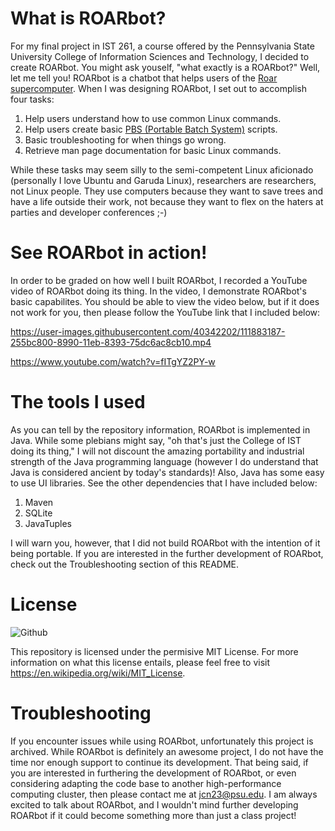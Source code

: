 # What is ROARbot?

For my final project in IST 261, a course offered by the Pennsylvania State University College of Information Sciences and Technology, I decided to create ROARbot. You might ask youself, "what exactly is a ROARbot?" Well, let me tell you! ROARbot is a chatbot that helps users of the [Roar supercomputer](https://www.icds.psu.edu/computing-services/system-specifications/). When I was designing ROARbot, I set out to accomplish four tasks:

1. Help users understand how to use common Linux commands.
2. Help users create basic [PBS (Portable Batch System)](https://en.wikipedia.org/wiki/Portable_Batch_System) scripts.
3. Basic troubleshooting for when things go wrong.
4. Retrieve man page documentation for basic Linux commands.

While these tasks may seem silly to the semi-competent Linux aficionado (personally I love Ubuntu and Garuda Linux), researchers are researchers, not Linux people. They use computers because they want to save trees and have a life outside their work, not because they want to flex on the haters at parties and developer conferences ;-)

# See ROARbot in action!
In order to be graded on how well I built ROARbot, I recorded a YouTube video of ROARbot doing its thing. In the video, I demonstrate ROARbot's basic capabilites. You should be able to view the video below, but if it does not work for you, then please follow the YouTube link that I included below:

https://user-images.githubusercontent.com/40342202/111883187-255bc800-8990-11eb-8393-75dc6ac8cb10.mp4

https://www.youtube.com/watch?v=fITgYZ2PY-w

# The tools I used

As you can tell by the repository information, ROARbot is implemented in Java. While some plebians might say, "oh that's just the College of IST doing its thing," I will not discount the amazing portability and industrial strength of the Java programming language (however I do understand that Java is considered ancient by today's standards)! Also, Java has some easy to use UI libraries. See the other dependencies that I have included below:

1. Maven
2. SQLite
3. JavaTuples

I will warn you, however, that I did not build ROARbot with the intention of it being portable. If you are interested in the further development of ROARbot, check out the Troubleshooting section of this README.

# License

![Github](https://img.shields.io/github/license/NucciTheBoss/ROARbot)

This repository is licensed under the permisive MIT License. For more information on what this license entails, please feel free to visit https://en.wikipedia.org/wiki/MIT_License.

# Troubleshooting

If you encounter issues while using ROARbot, unfortunately this project is archived. While ROARbot is definitely an awesome project, I do not have the time nor enough support to continue its development. That being said, if you are interested in furthering the development of ROARbot, or even considering adapting the code base to another high-performance computing cluster, then please contact me at jcn23@psu.edu. I am always excited to talk about ROARbot, and I wouldn't mind further developing ROARbot if it could become something more than just a class project!
